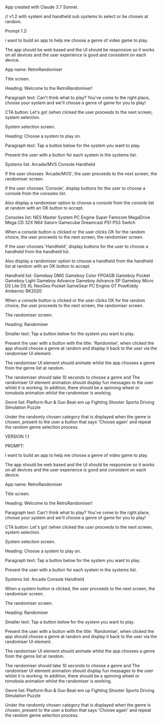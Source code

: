 App created with Claude 3.7 Sonnet.

// v1.2 with system and handheld sub systems to select or be chosen at random.

Prompt 1.2:

i want to build an app to help me choose a genre of video game to play.

The app should be web based and the UI should be responsive so it works on all devices and the user experience is good and consistent on each device.

App name: RetroRandomiser

Title screen.

Heading: Welcome to the RetroRandomiser!

Paragraph text: Can't think what to play? You've come to the right place, choose your system and we'll choose a genre of game for you to play! 

CTA button: Let's go! (when clicked the user proceeds to the next screen, system selection.



System selection screen.

Heading: Choose a system to play on.

Paragraph text: Tap a button below for the system you want to play. 

Present the user with a button for each system in the systems list.

Systems list:
Arcade/MVS
Console
Handheld

If the user chooses 'Arcade/MVS', the user proceeds to the next screen, the randomiser screen.

If the user chooses 'Console', display buttons for the user to choose a console from the consoles list.

Also display a randomiser option to choose a console from the console list at random with an OK button to accept.

Consoles list:
NES
Master System
PC Engine
Super Famicom
MegaDrive
Mega CD
32X
N64
Saturn
Gamecube
Dreamcast
PS1
PS3
Switch

When a console button is clicked or the user clicks OK for the random choice, the user proceeds to the next screen, the randomiser screen.

If the user chooses 'Handheld', display buttons for the user to choose a handheld from the handheld list.

Also display a randomiser option to choose a handheld from the handheld list at random with an OK button to accept.


Handheld list:
Gameboy DMG
Gameboy Color
FPGAGB
Gameboy Pocket
Gameboy Light
Gameboy Advance
Gameboy Advance SP
Gameboy Micro
DS Lite
DS XL
NeoGeo Pocket
GameGear
PC Engine GT
PowKiddy
Ambernic
RK2020

When a console button is clicked or the user clicks OK for the random choice, the user proceeds to the next screen, the randomiser screen.


The randomiser screen.

Heading: Randomiser

Smaller text: Tap a button below for the system you want to play. 


Present the user with a button with the title: 'Randomise', when clicked the app should choose a genre at random and display it back to the user via the randomiser UI element. 

The randomiser UI element should animate whilst the app chooses a genre from the genre list at random. 

The randomiser should take 10 seconds to choose a genre and The randomiser UI element animation should display fun messages to the user whilst it is working. In addition, there should be a spinning wheel or tomobola animation whilst the randomiser is working. 

Genre list:
Platform
Run & Gun
Beat-em up
Fighting
Shooter
Sports
Driving
Simulation
Puzzle

Under the randomly chosen category that is displayed when the genre is chosen, present to the user a button that says 'Choose again' and repeat the random genre selection process.













VERSION 1.1

PROMPT:

I want to build an app to help me choose a genre of video game to play.

The app should be web based and the UI should be responsive so it works on all devices and the user experience is good and consistent on each device.

App name: RetroRandomiser

Title screen.

Heading: Welcome to the RetroRandomiser!

Paragraph text: Can't think what to play? You've come to the right place, choose your system and we'll choose a genre of game for you to play! 

CTA button: Let's go! (when clicked the user proceeds to the next screen, system selection.



System selection screen.

Heading: Choose a system to play on.

Paragraph text: Tap a button below for the system you want to play. 

Present the user with a button for each system in the systems list.

Systems list:
Arcade
Console
Handheld

When a system button is clicked, the user proceeds to the next screen, the randomiser screen.


The randomiser screen.

Heading: Randomiser

Smaller text: Tap a button below for the system you want to play. 


Present the user with a button with the title: 'Randomise', when clicked the app should choose a genre at random and display it back to the user via the randomiser UI element. 

The randomiser UI element should animate whilst the app chooses a genre from the genre list at random. 

The randomiser should take 10 seconds to choose a genre and The randomiser UI element animation should display fun messages to the user whilst it is working. In addition, there should be a spinning wheel or tomobola animation whilst the randomiser is working. 


Genre list:
Platform
Run & Gun
Beat-em up
Fighting
Shooter
Sports
Driving
Simulation
Puzzle

Under the randomly chosen category that is displayed when the genre is chosen, present to the user a button that says 'Choose again' and repeat the random genre selection process.
